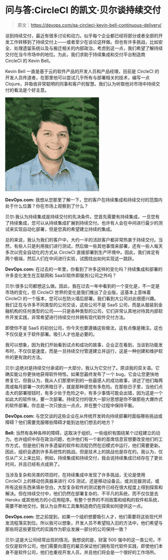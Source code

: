 # 问与答:CircleCI 的凯文·贝尔谈持续交付

> 原文：<https://devops.com/qa-circleci-kevin-bell-continuous-delivery/>

谈到持续交付，最近有很多讨论和动力。似乎每个企业都已经将部分或者全部的开发工作转移到了持续交付上——或者至少在谈论这样做。但也有许多挑战，比如安全、处理遗留系统以及与搬迁相关的内部政治。考虑到这一点，我们希望了解持续交付在当今市场中的地位。为此，我们求助于持续集成和交付平台制造商 CircleCI 的 Kevin Bell。

Kevin Bell 一直是基于云的软件产品的开发人员和产品经理，目前是 CircleCI 的开发人员传道者，在那里他可以尝试几乎所有与部署相关的技术，编写一点 Clojure，并吸收非常聪明的同事和客户的智慧。我们认为听取他对市场中持续交付的看法是个好主意。

![Kevin Bell Headshot](img/e1f55f214ecc789ac1fa4e42a7fd9e0c.png)

**DevOps.com:** 我想从您那里了解一下，您的客户在持续集成和持续交付的范围内处于什么位置？你在市场上观察到了什么？

贝尔:我认为持续集成是持续交付的先决条件。您首先需要有持续集成，一旦您有了持续集成，您可以从持续集成扩展到持续交付。也许有人会在中间进行最少的测试来实现自动化部署，但是您真的希望建立持续的集成。

总的来说，我认为我们的客户中，大约一半的活跃客户都非常热衷于持续交付。当然，有些人只是利用我们进行测试，然后做一些其他事情来部署，还有一些人每天多次以完全自动化的方式从 CircleCI 直接部署到生产环境中。因此，我们肯定有两个极端，然后人们在中间进行实验，试图找出如何实现这一跳跃。

**DevOps.com:** 在过去的一年里，你看到了许多这样的变化吗？持续集成和部署的许多变化发生在互联网和 SaaS(软件即服务)公司之外吗？

贝尔:很多公司都想这么做。因此，我在过去一年中看到的一个变化是，不一定是市场的变化，但 CircleCI 世界的变化是我们推出了企业版，这基本上意味着 CircleCI 的一个版本，您可以在防火墙后部署。我们看到大公司对此很感兴趣。我们正在与许多不同类型的公司交谈，这些公司不是 SaaS 公司，而是从服装到金融机构的任何类型的公司——只是各种类型的公司，它们非常认真地对待其内部软件开发实践，非常希望进行持续交付并拥有现代软件交付方法。

即使你不是 SaaS 的初创公司，你今天也要遵循这些做法，这有点像是赌注。这也不仅仅是关于软件部署。吸引人才也是必要的。

我可以想象，因为我们开始看到试点和成功的故事，企业正在看到，当谈到功能发布时，不仅仅是速度，而是一旦持续交付管道建立并运行，这是一种创建和维护软件的更有效的方法。

贝尔:这绝对是持续交付承诺的一大部分，我认为它交付了。原谅我的双关语。它确实能让你更快地获得软件特性。如果您最终发布了一个 bug，它会让您更快地修复它。但我认为，我从人们那里听到的一些最感人的成功故事，讲述了他们每两周或每月部署一次的黑暗日子，就是那种感觉有多危险。在那些日子里，当他们点击大的部署按钮时，有多少处于危险之中，有多少事情可能会出错，因为这是一个如此大的软件块，要一次部署。持续交付的很大一部分思想是你不做那些大爆炸式的软件部署。你总是一次只放出一点点，并在整个过程中保持平衡。

**DevOps.com:** 与您交谈的这些企业在从传统开发转向持续部署时面临哪些挑战或障碍？他们需要克服哪些障碍才能到达他们想去的地方？

**Bell:** 当然有各种各样的障碍，这取决于组织。一些组织有围绕某个过程建立的动力。也许组织中存在政治问题，也许他们有一个新的首席信息官想要改变他们的工作方式，但是他们有许多遗留的软件和流程仍然在旧模式中运行，他们需要更新。因此，组织会遇到许多系统性的挑战。但是技术上的挑战也是存在的。我认为，仅仅从广义上来比较，例如，持续集成和持续交付，我会说持续集成已经存在了更长时间，并且已经有点成熟了。

当涉及复杂和另类的项目时，在持续集成中发现了许多挑战，无论是使用 CircleCI 上的移动仿真器来进行 iOS 测试，还是移动设备云，或浏览器测试，或所有这些东西来填补空白，大型复杂软件的测试套件已经在很大程度上得到探索和解决。但在持续交付中，他们仍然在部署复杂的、不平凡的系统，而不仅仅是去 Heroku 或其他地方的小应用程序。有整个世界的不同政策和结构的软件和系统，需要不断地交付。我认为业界和工具集制造商仍在探索如何提供这一点。

**DevOps.com:** 您之前提到，如果一个组织想要吸引人才，他们需要将这些现代开发流程落实到位。所以我可以想象，开发人员不希望陷入旧的方法中，他们希望与那些将这些更现代的实践作为职业发展一部分的公司保持一致？

贝尔:这是大公司经常出现的情况。我想说的是，财富 500 强中的这一类公司，不仅仅是软件公司，他们需要向潜在的雇员保证他们拥有现代软件实践，即使他们本身不是软件公司，他们也重视开发人员，并且他们将会是一个很好的工作场所。